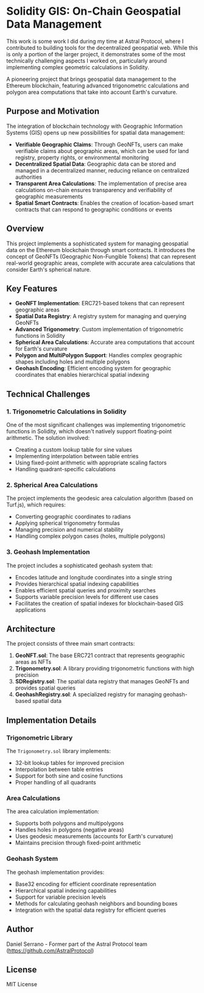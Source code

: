 # Solidity GIS: On-Chain Geospatial Data Management

This work is some work I did during my time at Astral Protocol, where I contributed to building tools for the decentralized geospatial web. While this is only a portion of the larger project, it demonstrates some of the most technically challenging aspects I worked on, particularly around implementing complex geometric calculations in Solidity.

A pioneering project that brings geospatial data management to the Ethereum blockchain, featuring advanced trigonometric calculations and polygon area computations that take into account Earth's curvature.

## Purpose and Motivation

The integration of blockchain technology with Geographic Information Systems (GIS) opens up new possibilities for spatial data management:

- **Verifiable Geographic Claims**: Through GeoNFTs, users can make verifiable claims about geographic areas, which can be used for land registry, property rights, or environmental monitoring
- **Decentralized Spatial Data**: Geographic data can be stored and managed in a decentralized manner, reducing reliance on centralized authorities
- **Transparent Area Calculations**: The implementation of precise area calculations on-chain ensures transparency and verifiability of geographic measurements
- **Spatial Smart Contracts**: Enables the creation of location-based smart contracts that can respond to geographic conditions or events

## Overview

This project implements a sophisticated system for managing geospatial data on the Ethereum blockchain through smart contracts. It introduces the concept of GeoNFTs (Geographic Non-Fungible Tokens) that can represent real-world geographic areas, complete with accurate area calculations that consider Earth's spherical nature.

## Key Features

- **GeoNFT Implementation**: ERC721-based tokens that can represent geographic areas
- **Spatial Data Registry**: A registry system for managing and querying GeoNFTs
- **Advanced Trigonometry**: Custom implementation of trigonometric functions in Solidity
- **Spherical Area Calculations**: Accurate area computations that account for Earth's curvature
- **Polygon and MultiPolygon Support**: Handles complex geographic shapes including holes and multiple polygons
- **Geohash Encoding**: Efficient encoding system for geographic coordinates that enables hierarchical spatial indexing

## Technical Challenges

### 1. Trigonometric Calculations in Solidity

One of the most significant challenges was implementing trigonometric functions in Solidity, which doesn't natively support floating-point arithmetic. The solution involved:

- Creating a custom lookup table for sine values
- Implementing interpolation between table entries
- Using fixed-point arithmetic with appropriate scaling factors
- Handling quadrant-specific calculations

### 2. Spherical Area Calculations

The project implements the geodesic area calculation algorithm (based on Turf.js), which requires:

- Converting geographic coordinates to radians
- Applying spherical trigonometry formulas
- Managing precision and numerical stability
- Handling complex polygon cases (holes, multiple polygons)

### 3. Geohash Implementation

The project includes a sophisticated geohash system that:

- Encodes latitude and longitude coordinates into a single string
- Provides hierarchical spatial indexing capabilities
- Enables efficient spatial queries and proximity searches
- Supports variable precision levels for different use cases
- Facilitates the creation of spatial indexes for blockchain-based GIS applications

## Architecture

The project consists of three main smart contracts:

1. **GeoNFT.sol**: The base ERC721 contract that represents geographic areas as NFTs
2. **Trigonometry.sol**: A library providing trigonometric functions with high precision
3. **SDRegistry.sol**: The spatial data registry that manages GeoNFTs and provides spatial queries
4. **GeohashRegistry.sol**: A specialized registry for managing geohash-based spatial data

## Implementation Details

### Trigonometric Library

The `Trigonometry.sol` library implements:

- 32-bit lookup tables for improved precision
- Interpolation between table entries
- Support for both sine and cosine functions
- Proper handling of all quadrants

### Area Calculations

The area calculation implementation:

- Supports both polygons and multipolygons
- Handles holes in polygons (negative areas)
- Uses geodesic measurements (accounts for Earth's curvature)
- Maintains precision through fixed-point arithmetic

### Geohash System

The geohash implementation provides:

- Base32 encoding for efficient coordinate representation
- Hierarchical spatial indexing capabilities
- Support for variable precision levels
- Methods for calculating geohash neighbors and bounding boxes
- Integration with the spatial data registry for efficient queries

## Author

Daniel Serrano - Former part of the Astral Protocol team (https://github.com/AstralProtocol)

## License

MIT License
